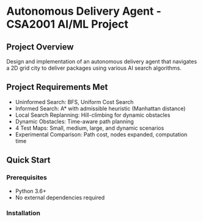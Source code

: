 # Autonomous Delivery Agent - CSA2001 AI/ML Project

## Project Overview
Design and implementation of an autonomous delivery agent that navigates a 2D grid city to deliver packages using various AI search algorithms.

## Project Requirements Met
- Uninformed Search: BFS, Uniform Cost Search
- Informed Search: A* with admissible heuristic (Manhattan distance)
- Local Search Replanning: Hill-climbing for dynamic obstacles
- Dynamic Obstacles: Time-aware path planning
- 4 Test Maps: Small, medium, large, and dynamic scenarios
- Experimental Comparison: Path cost, nodes expanded, computation time

## Quick Start

### Prerequisites
- Python 3.6+
- No external dependencies required

### Installation
